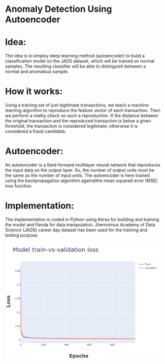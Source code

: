 # Anomaly Detection Using Autoencoder


# Idea:
The idea is to employ deep learning method (autoencoder) to build a classification model on the JADS dataset, which will be trained on normal samples. The resulting classifier will be able to distinguish between a normal and anomalous sample. 

# How it works:
Using a training set of just legitimate transactions, we teach a machine learning algorithm to reproduce the feature vector of each transaction. Then we perform a reality check on such a reproduction. If the distance between the original transaction and the reproduced transaction is below a given threshold, the transaction is considered legitimate; otherwise it is considered a fraud candidate.

# Autoencoder:
An autoencoder is a feed-forward multilayer neural network that reproduces the input data on the output layer. So, the number of output units must be the same as the number of input units. The autoencoder is here trained using the backpropagation algorithm againstthe mean squared error (MSE) loss function.

# Implementation:
The implementation is coded in Python using Keras for building and training the model and Panda for data manipulation.
 Jheronimus Academy of Data Science (JADS) career day dataset has been used for the training and testing purpose. 
 
 ![Training and Validation Loss](training_validation_loss.png)
